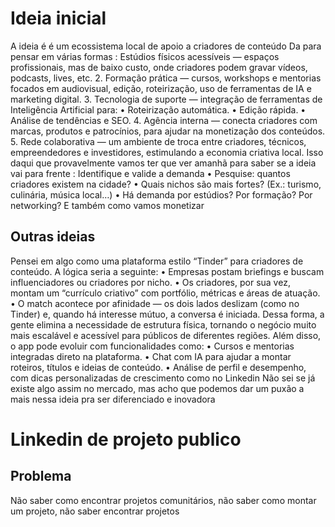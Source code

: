 # Ideia inicial
A ideia é é um ecossistema local de apoio a criadores de conteúdo 
Da para pensar em várias formas :
Estúdios físicos acessíveis — espaços profissionais, mas de baixo custo, onde criadores podem gravar vídeos, podcasts, lives, etc.
	2.	Formação prática — cursos, workshops e mentorias focados em audiovisual, edição, roteirização, uso de ferramentas de IA e marketing digital.
	3.	Tecnologia de suporte — integração de ferramentas de Inteligência Artificial para:
	•	Roteirização automática.
	•	Edição rápida.
	•	Análise de tendências e SEO.
	4.	Agência interna — conecta criadores com marcas, produtos e patrocínios, para ajudar na monetização dos conteúdos.
	5.	Rede colaborativa — um ambiente de troca entre criadores, técnicos, empreendedores e investidores, estimulando a economia criativa local.
Isso daqui que provavelmente vamos ter que ver amanhã para saber se a ideia vai para frente : 
Identifique e valide a demanda
	•	Pesquise: quantos criadores existem na cidade?
	•	Quais nichos são mais fortes? (Ex.: turismo, culinária, música local…)
	•	Há demanda por estúdios? Por formação? Por networking?
E também como vamos monetizar

## Outras ideias
Pensei em algo como uma plataforma estilo “Tinder” para criadores de conteúdo. A lógica seria a seguinte:
	•	Empresas postam briefings e buscam influenciadores ou criadores por nicho.
	•	Os criadores, por sua vez, montam um “currículo criativo” com portfólio, métricas e áreas de atuação.
	•	O match acontece por afinidade — os dois lados deslizam (como no Tinder) e, quando há interesse mútuo, a conversa é iniciada.
Dessa forma, a gente elimina a necessidade de estrutura física, tornando o negócio muito mais escalável e acessível para públicos de diferentes regiões.
Além disso, o app pode evoluir com funcionalidades como:
	•	Cursos e mentorias integradas direto na plataforma.
	•	Chat com IA para ajudar a montar roteiros, títulos e ideias de conteúdo.
	•	Análise de perfil e desempenho, com dicas personalizadas de crescimento como no Linkedin
Não sei se já existe algo assim no mercado, mas acho que podemos dar um puxão a mais nessa ideia pra ser diferenciado e inovadora

# Linkedin de projeto publico

## Problema
Não saber como encontrar projetos comunitários, não saber como montar um projeto, não saber encontrar projetos
